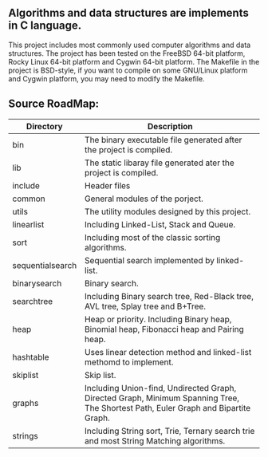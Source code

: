 Algorithms and data structures are implements in C language.
--------------------------------------------------------------------------------

This project includes most commonly used computer algorithms and data
structures. The project has been tested on the FreeBSD 64-bit platform, Rocky
Linux 64-bit platform and Cygwin 64-bit platform. The Makefile in the project is
BSD-style, if you want to compile on some GNU/Linux platform and Cygwin
platform, you may need to modify the Makefile.

Source RoadMap:
--------------------------------------------------------------------------------
|   Directory     |         Description         |
|-----------------|-----------------------------|
| bin             | The binary executable file generated after the project is compiled. |
| lib             | The static libaray file generated ater the project is compiled. |
| include         | Header files                |
| common          | General modules of the porject. |
| utils           | The utility modules designed by this project. |
| linearlist      | Including Linked-List, Stack and Queue. |
| sort            | Including most of the classic sorting algorithms. |
| sequentialsearch | Sequential search implemented by linked-list. |
| binarysearch    | Binary search. |
| searchtree      | Including Binary search tree, Red-Black tree, AVL tree, Splay tree and B+Tree. |
| heap            | Heap or priority. Including Binary heap, Binomial heap, Fibonacci heap and Pairing heap. |
| hashtable       | Uses linear detection method and linked-list methomd to implement. |
| skiplist        | Skip list. |
| graphs          | Including Union-find, Undirected Graph, Directed Graph,  Minimum Spanning Tree, The Shortest Path, Euler Graph and Bipartite Graph. |
| strings         | Including String sort, Trie, Ternary search trie and most String Matching algorithms. |
